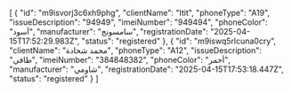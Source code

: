 [
  {
    "id": "m9isvorj3c6xh9phg",
    "clientName": "Itit",
    "phoneType": "A19",
    "issueDescription": "94949",
    "imeiNumber": "949494",
    "phoneColor": "أسود",
    "manufacturer": "سامسونج",
    "registrationDate": "2025-04-15T17:52:29.983Z",
    "status": "registered"
  },
  {
    "id": "m9iswq5rlcuna0cry",
    "clientName": "محمد شحادة",
    "phoneType": "A12",
    "issueDescription": "طافي",
    "imeiNumber": "384848382",
    "phoneColor": "أحمر",
    "manufacturer": "شاومي",
    "registrationDate": "2025-04-15T17:53:18.447Z",
    "status": "registered"
  }
]